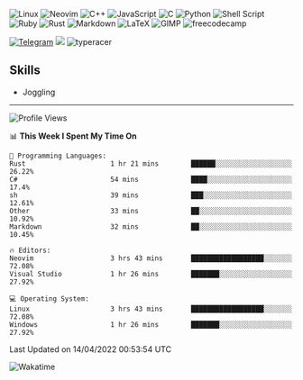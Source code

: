 <!--![](https://github.com/Catalinhimself/Catalinhimself/blob/main/Sakura_Nene_CPP.jpg)-->
![Linux](https://img.shields.io/badge/Linux-FCC624?style=for-the-badge&logo=linux&logoColor=black)
![Neovim](https://img.shields.io/badge/NeoVim-%2357A143.svg?&style=for-the-badge&logo=neovim&logoColor=white)
![C++](https://img.shields.io/badge/c++-%2300599C.svg?style=for-the-badge&logo=c%2B%2B&logoColor=white)
![JavaScript](https://img.shields.io/badge/javascript-%23323330.svg?style=for-the-badge&logo=javascript&logoColor=%23F7DF1E)
![C](https://img.shields.io/badge/c-%2300599C.svg?style=for-the-badge&logo=c&logoColor=white)
![Python](https://img.shields.io/badge/python-3670A0?style=for-the-badge&logo=python&logoColor=ffdd54)
![Shell Script](https://img.shields.io/badge/shell_script-%23121011.svg?style=for-the-badge&logo=gnu-bash&logoColor=white)
![Ruby](https://img.shields.io/badge/ruby-%23CC342D.svg?style=for-the-badge&logo=ruby&logoColor=white)
![Rust](https://img.shields.io/badge/rust-%23000000.svg?style=for-the-badge&logo=rust&logoColor=white)
![Markdown](https://img.shields.io/badge/markdown-%23000000.svg?style=for-the-badge&logo=markdown&logoColor=white)
![LaTeX](https://img.shields.io/badge/latex-%23008080.svg?style=for-the-badge&logo=latex&logoColor=white)
![GIMP](https://img.shields.io/badge/gimp-5C5543?style=for-the-badge&logo=gimp&logoColor=white)
![freecodecamp](https://img.shields.io/badge/freecodecamp-27273D?style=for-the-badge&logo=freecodecamp&logoColor=white)



[![Telegram](https://img.shields.io/badge/Telegram-2CA5E0?style=for-the-badge&logo=telegram&logoColor=white)](https://t.me/catalinplesu) 
[![](https://www.codewars.com/users/Catalinhimself/badges/micro)](https://www.codewars.com/users/Catalinhimself)
![typeracer](https://img.shields.io/badge/typeracer_73WPM-2596be?style=for-the-badge)

## Skills
- Joggling

-----
<!--START_SECTION:waka-->
![Profile Views](http://img.shields.io/badge/Profile%20Views-28-blue)

📊 **This Week I Spent My Time On** 

```text
💬 Programming Languages: 
Rust                     1 hr 21 mins        ██████░░░░░░░░░░░░░░░░░░░   26.22% 
C#                       54 mins             ████░░░░░░░░░░░░░░░░░░░░░   17.4% 
sh                       39 mins             ███░░░░░░░░░░░░░░░░░░░░░░   12.61% 
Other                    33 mins             ██░░░░░░░░░░░░░░░░░░░░░░░   10.92% 
Markdown                 32 mins             ██░░░░░░░░░░░░░░░░░░░░░░░   10.45%

🔥 Editors: 
Neovim                   3 hrs 43 mins       ██████████████████░░░░░░░   72.08% 
Visual Studio            1 hr 26 mins        ███████░░░░░░░░░░░░░░░░░░   27.92%

💻 Operating System: 
Linux                    3 hrs 43 mins       ██████████████████░░░░░░░   72.08% 
Windows                  1 hr 26 mins        ███████░░░░░░░░░░░░░░░░░░   27.92%

```


 Last Updated on 14/04/2022 00:53:54 UTC
<!--END_SECTION:waka-->

![Wakatime](https://github-readme-stats.vercel.app/api/wakatime?username=catalinhimself&theme=calm&layout=compact)

  


